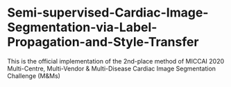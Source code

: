 # Semi-supervised-Cardiac-Image-Segmentation-via-Label-Propagation-and-Style-Transfer
This is the official implementation of the 2nd-place method of MICCAI 2020 Multi-Centre, Multi-Vendor &amp; Multi-Disease Cardiac Image Segmentation Challenge (M&amp;Ms)
